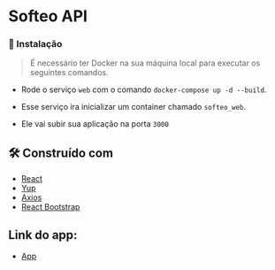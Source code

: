 # Softeo API
### 🔧 Instalação

> É necessário ter Docker na sua máquina local para executar os seguintes comandos.

- Rode o serviço `web` com o comando `docker-compose up -d --build`.
- Esse serviço ira inicializar um container chamado  `softeo_web`.

- Ele vai subir sua aplicação na porta `3000`

## 🛠️ Construído com

* [React](https://pt-br.reactjs.org/docs/getting-started.html)
* [Yup](https://www.npmjs.com/package/yup)
* [Axios](https://axios-http.com/docs/intro)
* [React Bootstrap](https://react-bootstrap.github.io/)

## Link do app:
- [App](softeo-tec-front.herokuapp.com/)
